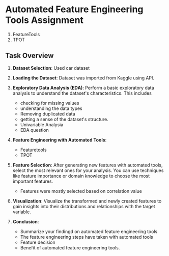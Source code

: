 # Automated Feature Engineering Tools Assignment
1. FeatureTools
2. TPOT

## Task Overview
1. **Dataset Selection**:
    Used car dataset

3. **Loading the Dataset**:
   Dataset was imported from Kaggle using API.

5. **Exploratory Data Analysis (EDA)**:
   Perform a basic exploratory data analysis to understand the dataset's characteristics. This includes
   - checking for missing values
   - understanding the data types
   - Removing duplicated data
   - getting a sense of the dataset's structure.
   - Univariable Analysia
   - EDA question


8. **Feature Engineering with Automated Tools**:
    - Featuretools
    - TPOT

10. **Feature Selection**:
    After generating new features with automated tools, select the most relevant ones for your analysis. You can use techniques like feature importance or domain knowledge to choose the most important features.
    - Features were mostly selected based on correlation value

12. **Visualization**: Visualize the transformed and newly created features to gain insights into their distributions and relationships with the target variable.

13. **Conclusion**:
    - Summarize your findingd on automated feature engineering tools
    - The feature engineering steps have taken with automated tools
    - Feature decision
    - Benefit of automated feature engineering tools.
